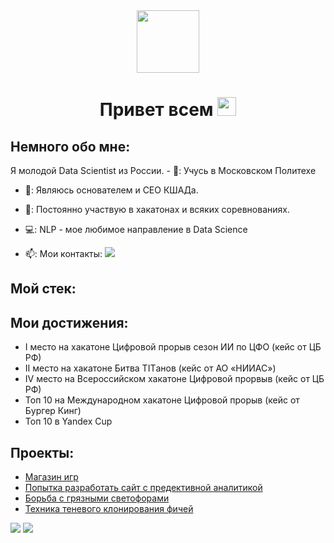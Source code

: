 
<div id="header" align="center">
  <img src="https://media.giphy.com/media/M9gbBd9nbDrOTu1Mqx/giphy.gif" width="100"/>
      <h1>
         Привет всем
        <img src="https://media.giphy.com/media/hvRJCLFzcasrR4ia7z/giphy.gif" width="30px"/>
      </h1>
</div>
<h2>Немного обо мне:</h2>
Я молодой Data Scientist из России.
- 🔬: Учусь в Московском Политехе

- 🏫: Являюсь основателем и CEO КШАДа.

- 🥳: Постоянно участвую в хакатонах и всяких соревнованиях.

- 💻: NLP - мое любимое направление в Data Science

- 📫: Мои контакты: <img src='t.me/@ismarshev'>
<h2>Мой стек:</h2>
<h2>Мои достижения:</h2>
<ul>
      <li>I место на хакатоне Цифровой прорыв сезон ИИ по ЦФО (кейс от ЦБ РФ)</li>
      <li>II место на хакатоне Битва ТITанов (кейс от АО «НИИАС»)</li>
      <li>IV место на Всероссийском хакатоне Цифровой прорвыв (кейс от ЦБ РФ)</li>
      <li>Топ 10 на Международном хакатоне Цифровой прорыв (кейс от Бургер Кинг)</li>
      <li>Топ 10 в Yandex Cup</li>
</ul>
<h2>Проекты:</h2>
<ul>
      <li><a href='https://github.com/IsMarshev/GameShop'>Магазин игр</a></li>
      <li><a href='https://github.com/IsMarshev/Case-CB-RF'>Попытка разработать сайт с предективной аналитикой</a></li>
      <li><a href='https://github.com/IsMarshev/Case-RZD-Battle-of-Titans'>Борьба с грязными светофорами</a></li>
      <li><a href='https://github.com/IsMarshev/Hackaton_command_MLC'>Техника теневого клонирования фичей</a></li>
</ul>
<img src="https://github-readme-stats.vercel.app/api?username=IsMarshev">
<img src = "https://github-readme-stats.vercel.app/api/top-langs/?username=IsMarshev&layout=compact">
<!--
**IsMarshev/IsMarshev** is a ✨ _special_ ✨ repository because its `README.md` (this file) appears on your GitHub profile.

Here are some ideas to get you started:

- 🔭 I’m currently working on ...
- 🌱 I’m currently learning ...
- 👯 I’m looking to collaborate on ...
- 🤔 I’m looking for help with ...
- 💬 Ask me about ...
- 📫 How to reach me: ...
- 😄 Pronouns: ...
- ⚡ Fun fact: ...
-->
